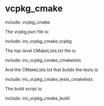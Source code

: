 # vcpkg_cmake

include: vcpkg_cmake

The vcpkg.json file is:

include: inc_vcpkg_cmake_vcpkg

The top-level CMakeLists.txt file is:

include: inc_vcpkg_cmake_cmakelists

And the CMakeLists.txt that builds the tests is:

include: inc_vcpkg_cmake_tests_cmakelists

The build script is:

include: inc_vcpkg_cmake_build
